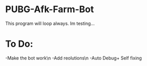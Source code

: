 # PUBG-Afk-Farm-Bot
This program will loop always. Im testing...


# To Do:
-Make the bot work\n
-Add reolutions\n
-Auto Debug+ Self fixing

